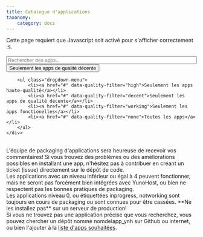 ```yaml
---
title: Catalogue d'applications
taxonomy:
    category: docs
---
```


<span class="javascriptDisclaimer">
Cette page requiert que Javascript soit activé pour s'afficher correctement :s.
<br/>
<br/>
</span>

<!--
Search bar
-->
<div class="input-group">
    <span id="basic-addon1" class="input-group-addon" ><span class="glyphicon glyphicon-search"></span></span>
    <input id="filter-app-cards" type="text" class="form-control"  placeholder="Rechercher des apps..." aria-describedby="basic-addon1"/>
    <div class="input-group-btn">
        <button type="button" class="btn btn-default dropdown-toggle" data-toggle="dropdown" aria-haspopup="true" aria-expanded="false">
            <span id="current-quality-filter" data-filter="decent">Seulement les apps de qualité décente</span> <span class="caret"></span>
        </button>

        <ul class="dropdown-menu">
            <li><a href="#" data-quality-filter="high">Seulement les apps haute-qualité</a></li>
            <li><a href="#" data-quality-filter="decent">Seulement les apps de qualité décente</a></li>
            <li><a href="#" data-quality-filter="working">Seulement les apps fonctionelles</a></li>
            <li><a href="#" data-quality-filter="none">Toutes les apps</a></li>
        </ul>
    </div>
</div>
<br />

<!--
Disclaimers
-->

<div class="alert alert-info">L'équipe de packaging d'applications sera heureuse de recevoir vos commentaires! Si vous trouvez des problèmes ou des améliorations possibles en installant une app, n'hésitez pas à contribuer en créant un ticket (issue) directement sur le dépôt de code.</div>

<div id="bad-quality-apps-disclaimer" class="alert alert-warning">
Les applications avec un niveau inférieur ou égal à 4 peuvent fonctionner, mais ne seront pas forcément bien intégrées avec YunoHost, ou bien ne respectent pas les bonnes pratiques de packaging.
</div>

<div id="broken-apps-disclaimer" class="alert alert-danger">
Les applications niveau 0, ou étiquettées <span class="label label-warning label-as-badge">inprogress</span>, <span class="label label-danger label-as-badge">notworking</span> sont toujours en cours de packaging ou sont connues pour être cassées. **Ne les installez pas** sur un serveur de production!
</div>

<div id="app-cards-list" class="app-cards-list"></div>

<div class="alert alert-warning">Si vous ne trouvez pas une application précise que vous recherchez, vous pouvez chercher un dépôt nommé nomdelapp_ynh sur Github ou internet, ou bien l'ajouter à la <a href="/apps_wishlist">liste d'apps souhaitées</a>.</div>

<!--
Custom CSS for this page
-->

<style>
/*=================================================
 Search bar
=================================================*/
#filter-app-cards, #app-cards-list {
    width:100%;
}
/*===============================================*/

/*=================================================
 Force return space after card list
=================================================*/
#app-cards-list:after {
    content:'';
    display:block;
    clear: both;
}
/*===============================================*/

/*=================================================
 App card
=================================================*/
.app-card {
    margin-bottom:20px;
    width:270px;
    float:left;
    min-height: 1px;
    margin-right: 10px;
    margin-left: 10px;
    border-radius: 3px;
}
/*===============================================*/

/*=================================================
 App card body
=================================================*/
.app-card .panel-body >  h3 {
    margin-top:0;
    margin-bottom:5px;
    font-size:1.2em;
}
.app-card .app-badges {
    height:35px;
}
.app-card .app-badges .label, .app-card-date-maintainer {
    font-size:0.6em;
}

.label-epic {
    background-color: darkorchid;
}

.app-card-date-maintainer {
    text-align:right;
    max-height: 18px;
    margin-bottom: 3px;
    margin-right: 7px;
    margin-top: -5px;
}

.app-card .unmaintained {
   color: #e0aa33;
}

.app-card-desc {
    height:100px;
    overflow: hidden;
}
/*===============================================*/

/*=================================================
 App card footer
=================================================*/
.app-card .btn-group {
    width:100%;
    margin-left: 0px;
}
.app-card > .btn-group > .btn{
    border-bottom:0;
    font-size: 0.9em;
    line-height: 1.58;
}
.app-card > .btn-group > .btn:first-child {
    border-left:0;
    border-top-left-radius:0;
}
.app-card > .btn-group > .btn:last-child {
    border-right:0;
    border-top-right-radius:0;
    margin-left: 0px;
    width: 33.6%;
}
/*===============================================*/
</style>

<!--
App card template
-->

<script type="text/template" id="app-template2">
    <div class="app-card_{app_id} app-card panel panel-default" data-quality="{app_quality}">

        <div class="panel-body">
            <h3>{app_name}</h3>
            <div class="app-badges"></div>

            <div class="app-card-desc">{app_description}</div>
        </div>
            <div class="app-card-date-maintainer">
                <span class="glyphicon glyphicon-refresh"></span> {app_update} -
                <span title="{maintained_help}" class="{maintained_state}"><span class="glyphicon glyphicon-{maintained_icon}"></span> {app_maintainer}</span>
            </div>
        <div class="btn-group" role="group">
            <a href="{app_git}" target="_BLANK" type="button" class="btn btn-default col-sm-4"><span class="glyphicon glyphicon-globe" aria-hidden="true"></span> Code</a>
            <a href="#/app_{app_id}_en" target="_BLANK" type="button" class="btn btn-default col-sm-4"><span class="glyphicon glyphicon-book" aria-hidden="true"></span> Doc</a>
            <a href="https://install-app.yunohost.org/?app={app_id}" target="_BLANK" type="button" class="btn btn-{app_install_css_style} col-sm-4 active"><span class="glyphicon glyphicon-plus" aria-hidden="true"></span> Installer</a>
        </div>

    </div>
</script>

<!--
Javascript helpers
-->

<script>

function timeConverter(UNIX_timestamp) {
    var a = new Date(UNIX_timestamp*1000);
    var months = ['January','February','March','April','May','June','July','August','September','October','November','December'];
    var year = a.getFullYear();
    var month = months[a.getMonth()];
    var date = a.getDate();
    var hour = a.getHours();
    var min = a.getMinutes();
    if (hour < 10) { hour = '0' + hour; }
    if (min < 10) { min = '0' + min; }
    var time = date+' '+month+' '+year;//+' at '+hour+':'+min
    return time;
}


$(document).ready(function () {

    // Hide warrant about states when we're using the default filter
    $('#state-disclaimer').hide();
    var quality_filters = "decent";

    function filter(){

        var current_quality_filter = $('#current-quality-filter').data("filter");
        var user_input_in_search_field = $('#filter-app-cards').val().toLowerCase();

        $('.app-card').each(function() {
            // This is where we actually define how apps are filtered:
            // we look for the name of the app (h3) and try to find the user input
            // + we check this app match the current quality filter
            var app_name = $(this).find('h3').text().toLowerCase();
            if (app_name.indexOf(user_input_in_search_field) >= 0 && $(this).data("quality").indexOf(current_quality_filter) >= 0)
            {
                $(this).show();
            }
            else
            {
                $(this).hide();
            }
        });

        // Display or hide the disclaimers depending on the current filter...
        ((current_quality_filter == "working") || (current_quality_filter == "none")) ? $("#bad-quality-apps-disclaimer").show() : $("#bad-quality-apps-disclaimer").hide();
        ((current_quality_filter == "none")) ? $("#broken-apps-disclaimer").show() : $("#broken-apps-disclaimer").hide();
    }

    //=================================================
    // Search & filter bar event
    //=================================================
    $('#filter-app-cards').keyup(filter);

    $('a[data-quality-filter]').on("click", function(){
        $('#current-quality-filter').text($(this).text());
        $('#current-quality-filter').data("filter", $(this).data("quality-filter"));
        filter();
    });

    filter();

    //=================================================
    // Upload apps lists
    //=================================================
    var catalog = undefined;

    // Fetch application catalog

    $.getJSON('https://app.yunohost.org/apps.json', {}, function(data) {

        catalog = $.map(data, function(el) { return el; });

        // Clarify high quality state, and level if undefined or inprogress or notworking...

        $.each(catalog, function(k, infos) {
            if ((infos.level === undefined) || (infos.state === "inprogress") || (infos.state === "notworking")) {
                infos.level = null;
            }
            if ((infos.high_quality === true) && (infos.level === 8)) {
                infos.state = "high quality";
            }
        });

        // Sort apps according to their state and level...

        catalog.sort(function(a, b){
            a_state = (a.state === "high quality")?4:(a.level > 4)?3:(a.state > 0)?2:1;
            b_state = (b.state === "high quality")?4:(b.level > 4)?3:(b.state > 0)?2:1;
            if (a_state < b_state || a_state == b_state && a.level < b.level || a_state == b_state && a.level == b.level && a.manifest.id > b.manifest.id) {return 1;}
            else if (a.manifest.id == b.manifest.id) {return 0;}
            return -1;
        });

        // Add the card for each app

        $.each(catalog, function(k, infos) {

            app_id = infos.manifest.id;

            // Define what style to use for state, level and install button
            // according to the app quality ....

            if (infos.state === "high quality") {
                app_quality = "high,decent,working,none";
                app_state_css_style = "epic";
                app_install_css_style = "success";
                app_level_css_style = "epic";
            } else if (infos.level > 4) {
                app_quality = "decent,working,none";
                app_state_css_style = "success";
                app_install_css_style = "success";
                app_level_css_style = "success";
            } else if (infos.level > 0) {
                app_quality = "working,none";
                app_state_css_style = "success";
                app_install_css_style = "warning";
                app_level_css_style = "warning";
            } else {
                app_quality = "none";
                if (infos.state === "working") {
                    app_state_css_style = "success";
                }
                else if (infos.state === "inprogress") {
                    app_state_css_style = "warning";
                }
                else {
                    app_state_css_style = "danger";
                }
                app_install_css_style = "danger";
                app_level_css_style = "danger";
            }

            // If level is null, we wanna display '?'
            if (infos.level == null) {
                infos.level = '?';
            }

            // Fill the template
            html = $('#app-template2').html()
             .replace(/{app_id}/g, app_id)
             .replace(/{app_name}/g, infos.manifest.name)
             .replace('{app_description}', infos.manifest.description.fr)
             .replace(/{app_git}/g, infos.git.url)
             .replace('{app_branch}', infos.git.branch)
             .replace('{app_level}', infos.level)
             .replace('{app_quality}', app_quality)
             .replace('{app_update}', timeConverter(infos.lastUpdate))
             .replace('{app_state_css_style}', app_state_css_style)
             .replace('{app_install_css_style}', app_install_css_style);

            // Handle the maintainer info
            if (infos.maintained == false)
            {
               html = html
                 .replace('{maintained_state}', 'unmaintained')
                 .replace('{maintained_icon}', 'warning-sign')
                 .replace('{app_maintainer}', "Unmaintained")
                 .replace('{maintained_help}', "This package is currently unmaintained. Feel free to propose yourself as the new maintainer !");
            }
            else {
                html = html
                 .replace('{maintained_state}', 'maintained')
                 .replace('{maintained_icon}', 'user')
                 .replace('{maintained_help}', "Current maintainer of this package");

                if ((infos.manifest.developer) && (infos.manifest.developer.name)) {
                    html = html.replace('{app_maintainer}', infos.manifest.developer.name);
                }
                else if ((infos.manifest.maintainer) && (infos.manifest.maintainer.name)) {
                    html = html.replace('{app_maintainer}', infos.manifest.maintainer.name);
                }
                else {
                    html = html.replace('{app_maintainer}', "???");
                }
            }

            // Fill the template
            $('#app-cards-list').append(html);
            $('.app-card_'+ app_id).attr('id', 'app-card_'+ app_id);
            $('.app-card_'+ app_id + ' .app-badges').append(' <span class="label label-'+app_state_css_style+' label-as-badge app-'+infos.state+'">'+infos.state+'</span>');
            if ((infos.state === "high quality") || (infos.state === "working")) {
                $('.app-card_'+ app_id + ' .app-badges').append(' <span class="label label-'+app_level_css_style+' label-as-badge">niveau '+infos.level+'</span>');
            }

        });

        filter();
    });
    //=================================================
});
</script>
